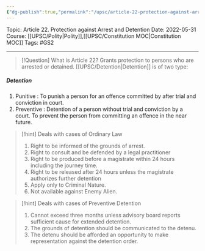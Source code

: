 ```yaml
---
{"dg-publish":true,"permalink":"/upsc/article-22-protection-against-arrest-and-detention/"}
---
```



Topic: Article 22. Protection against Arrest and Detention
Date: 2022-05-31
Course: [[UPSC/Polity\|Polity]],[[UPSC/Constitution MOC\|Constitution MOC]]
Tags: #GS2 


---

> [!Question] What is Article 22?
> Grants protection to persons who are arrested or detained. 
> [[UPSC/Detention\|Detention]] is of two type:
> 
<div class="transclusion internal-embed is-loaded"><div class="markdown-embed">




##### Detention 
1. Punitive : To punish a person for an offence committed by after trial and conviction in court. 
2. Preventive : Detention of a person without trial and conviction by a court. To prevent the person from committing an offence in the near future. 



</div></div>

 
> [!hint] Deals with cases of Ordinary Law
> 1. Right to be informed of the grounds of arrest.
> 2. Right to consult and be defended by a legal practitioner
> 3. Right to be produced before a magistrate within 24 hours including the journey time. 
> 4. Right to be released after 24 hours unless the magistrate authorizes further detention 
> 5. Apply only to Criminal Nature. 
> 6. Not available against Enemy Alien.

> [!hint] Deals with cases of Preventive Detention
> 1. Cannot exceed three months unless advisory board reports sufficient cause for extended detention. 
> 2. The grounds of detention should be communicated to the detenu.
> 3. The detenu should be afforded an opportunity to make representation against the detention order. 
> 
 




